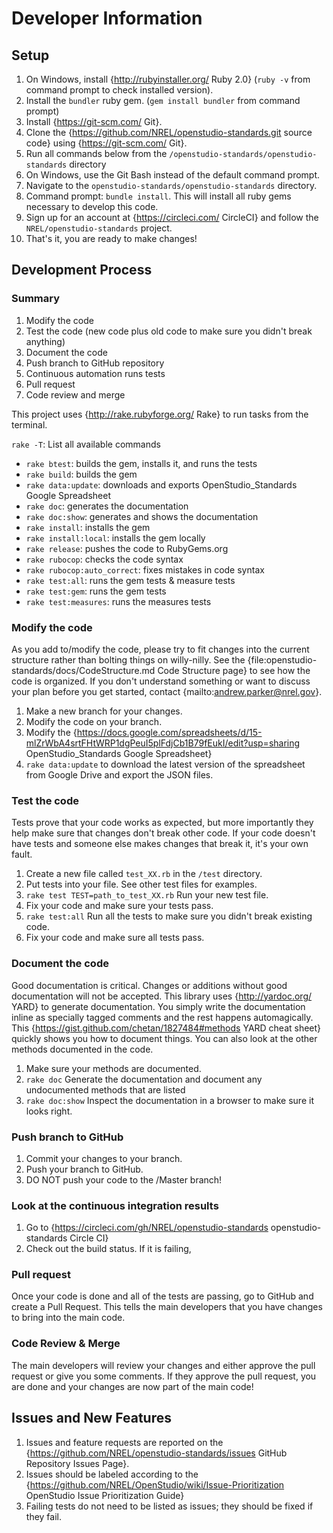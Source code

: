 # Developer Information

## Setup

1. On Windows, install {http://rubyinstaller.org/ Ruby 2.0} (`ruby -v` from command prompt to check installed version).
2. Install the `bundler` ruby gem. (`gem install bundler` from command prompt)
3. Install {https://git-scm.com/ Git}.
4. Clone the {https://github.com/NREL/openstudio-standards.git source code} using {https://git-scm.com/ Git}.
5. Run all commands below from the `/openstudio-standards/openstudio-standards` directory 
6. On Windows, use the Git Bash instead of the default command prompt.
7. Navigate to the `openstudio-standards/openstudio-standards` directory.
8. Command prompt: `bundle install`. This will install all ruby gems necessary to develop this code.
9. Sign up for an account at {https://circleci.com/ CircleCI} and follow the `NREL/openstudio-standards` project.
10. That's it, you are ready to make changes!

## Development Process

### Summary

1. Modify the code
2. Test the code (new code plus old code to make sure you didn't break anything)
3. Document the code
5. Push branch to GitHub repository
6. Continuous automation runs tests
7. Pull request
8. Code review and merge 

This project uses {http://rake.rubyforge.org/ Rake} to run tasks from the terminal.  

`rake -T`: List all available commands

- `rake btest`: builds the gem, installs it, and runs the tests
- `rake build`: builds the gem
- `rake data:update`: downloads and exports OpenStudio_Standards Google Spreadsheet
- `rake doc`: generates the documentation
- `rake doc:show`: generates and shows the documentation
- `rake install`: installs the gem
- `rake install:local`: installs the gem locally
- `rake release`: pushes the code to RubyGems.org
- `rake rubocop`: checks the code syntax
- `rake rubocop:auto_correct`: fixes mistakes in code syntax
- `rake test:all`: runs the gem tests & measure tests
- `rake test:gem`: runs the gem tests
- `rake test:measures`: runs the measures tests
 
### Modify the code

As you add to/modify the code, please try to fit changes into the current structure rather than bolting things on willy-nilly.  See the {file:openstudio-standards/docs/CodeStructure.md Code Structure page} to see how the code is organized.  If you don't understand something or want to discuss your plan before you get started, contact {mailto:andrew.parker@nrel.gov}.

1. Make a new branch for your changes.
2. Modify the code on your branch.
3. Modify the {https://docs.google.com/spreadsheets/d/15-mlZrWbA4srtFHtWRP1dgPeuI5plFdjCb1B79fEukI/edit?usp=sharing OpenStudio_Standards Google Spreadsheet}
4. `rake data:update` to download the latest version of the spreadsheet from Google Drive and export the JSON files.

### Test the code

Tests prove that your code works as expected, but more importantly they help make sure that changes don't break other code.  If your code doesn't have tests and someone else makes changes that break it, it's your own fault.

1. Create a new file called `test_XX.rb` in the `/test` directory.
2. Put tests into your file.  See other test files for examples.
2. `rake test TEST=path_to_test_XX.rb` Run your new test file.
3. Fix your code and make sure your tests pass.
4. `rake test:all` Run all the tests to make sure you didn't break existing code.
5. Fix your code and make sure all tests pass.

### Document the code

Good documentation is critical.  Changes or additions without good documentation will not be accepted.  This library uses {http://yardoc.org/ YARD} to generate documentation.  You simply write the documentation inline as specially tagged comments and the rest happens automagically.  This {https://gist.github.com/chetan/1827484#methods YARD cheat sheet} quickly shows you how to document things.  You can also look at the other methods documented in the code.

1. Make sure your methods are documented.
2. `rake doc` Generate the documentation and document any undocumented methods that are listed
3. `rake doc:show` Inspect the documentation in a browser to make sure it looks right.
   
### Push branch to GitHub

1. Commit your changes to your branch.
2. Push your branch to GitHub.
3. DO NOT push your code to the /Master branch!

### Look at the continuous integration results

1. Go to {https://circleci.com/gh/NREL/openstudio-standards openstudio-standards Circle CI}
2. Check out the build status.  If it is failing, 

### Pull request

Once your code is done and all of the tests are passing, go to GitHub and create a Pull Request.  This tells the main developers that you have changes to bring into the main code.

### Code Review & Merge

The main developers will review your changes and either approve the pull request or give you some comments.  If they approve the pull request, you are done and your changes are now part of the main code!

## Issues and New Features

1. Issues and feature requests are reported on the {https://github.com/NREL/openstudio-standards/issues GitHub Repository Issues Page}.
2. Issues should be labeled according to the {https://github.com/NREL/OpenStudio/wiki/Issue-Prioritization OpenStudio Issue Prioritization Guide}
3. Failing tests do not need to be listed as issues; they should be fixed if they fail.